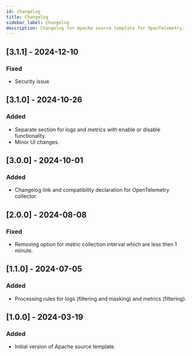 ```yaml
---
id: changelog
title: Changelog
sidebar_label: Changelog
description: Changelog for Apache source template for OpenTelemetry.
---
```


## [3.1.1] - 2024-12-10

### Fixed
- Security issue

## [3.1.0] - 2024-10-26

### Added
- Separate section for logs and metrics with enable or disable functionality.
- Minor UI changes.

## [3.0.0] - 2024-10-01

### Added
- Changelog link and compatibility declaration for OpenTelemetry collector.

## [2.0.0] - 2024-08-08

### Fixed
- Removing option for metric collection interval which are less then 1 minute.

## [1.1.0] - 2024-07-05

### Added
- Processing rules for logs (filtering and masking) and metrics (filtering).

## [1.0.0] - 2024-03-19

### Added 
- Initial version of Apache source template.
